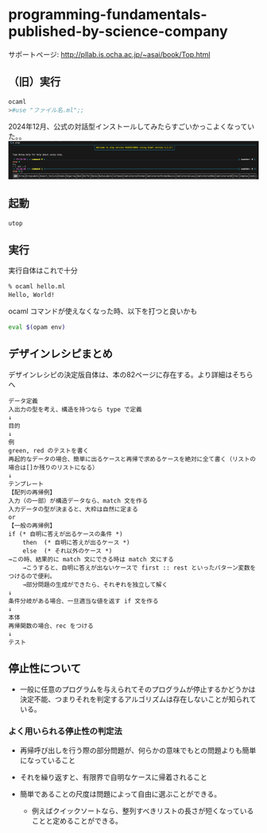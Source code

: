 # programming-fundamentals-published-by-science-company
サポートページ: http://pllab.is.ocha.ac.jp/~asai/book/Top.html

## （旧）実行
```sh
ocaml
>#use "ファイル名.ml";;
```

2024年12月、公式の対話型インストールしてみたらすごいかっこよくなっていた。。
![公式のインタプリタを使ってみた](image.png)

## 起動
```sh
utop
```

## 実行
実行自体はこれで十分
```sh
% ocaml hello.ml
Hello, World!
```

ocaml コマンドが使えなくなった時、以下を打つと良いかも
```sh
eval $(opam env)
```

## デザインレシピまとめ
デザインレシピの決定版自体は、本の82ページに存在する。より詳細はそちらへ
```
データ定義
入出力の型を考え、構造を持つなら type で定義
↓
目的
↓
例
green, red のテストを書く
再起的なデータの場合、簡単に出るケースと再帰で求めるケースを絶対に全て書く（リストの場合は[]か残りのリストになる）
↓
テンプレート
【配列の再帰例】
入力（の一部）が構造データなら、match 文を作る
入力データの型が決まると、大枠は自然に定まる
or
【一般の再帰例】
if (* 自明に答えが出るケースの条件 *)
    then  (* 自明に答えが出るケース *)
    else  (* それ以外のケース *)
→この時、結果的に match 文にできる時は match 文にする
    →こうすると、自明に答えが出ないケースで first :: rest といったパターン変数をつけるので便利。
    →部分問題の生成ができたら、それぞれを独立して解く
↓
条件分岐がある場合、一旦適当な値を返す if 文を作る
↓
本体
再帰関数の場合、rec をつける
↓
テスト
```


## 停止性について
- 一般に任意のプログラムを与えられてそのプログラムが停止するかどうかは決定不能、つまりそれを判定するアルゴリズムは存在しないことが知られている。

### よく用いられる停止性の判定法
- 再帰呼び出しを行う際の部分問題が、何らかの意味でもとの問題よりも簡単になっていること
- それを繰り返すと、有限界で自明なケースに帰着されること

- 簡単であることの尺度は問題によって自由に選ぶことができる。
  - 例えばクイックソートなら、整列すべきリストの長さが短くなっていることと定めることができる。
  
